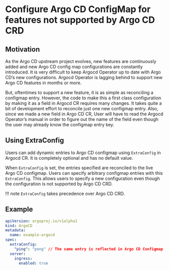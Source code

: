# Configure Argo CD ConfigMap for features not supported by Argo CD CRD

## Motivation

As the Argo CD upstream project evolves, new features are continuously added and new Argo CD config map configurations are constantly introduced. It is very difficult to keep Argocd Operator up to date with Argo CD’s new configurations. Argocd Operator is lagging behind to support new Argo CD features in months or more.

But, oftentimes to support a new feature, it is as simple as reconciling a configmap entry.  However, the code to make this a first class configuration by making it as a field in Argocd CR requires many changes. It takes quite a bit of development effort to reconcile just one new configmap entry. Also, since we made a new field in Argo CD CR, User will have to read the Argocd Operator’s manual in order to figure out the name of the field even though the user may already know the configmap entry key.

## Using ExtraConfig

Users can add dynamic entries to Argo CD configmap using `ExtraConfig` in Argocd CR. It is completely optional and has no default value.

When `ExtraConfig` is set, the entries specified are reconciled to the live Argo CD configmap. Users can specify arbitrary configmap entries with this `ExtraConfig`. This allows users to specify a new configuration even though the configuration is not supported by Argo CD CRD.

!!! note
    `ExtraConfig` takes precedence over Argo CD CRD.

## Example

```yaml
apiVersion: argoproj.io/v1alpha1
kind: ArgoCD
metadata:
  name: example-argocd
spec:
  extraConfig: 
    "ping": "pong" // The same entry is reflected in Argo CD Configmap.
  server:
    ingress:
      enabled: true
```
